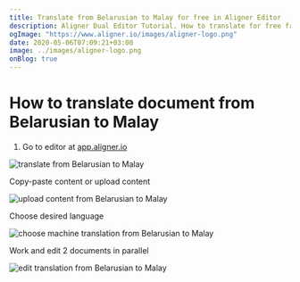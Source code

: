 ```yaml
---
title: Translate from Belarusian to Malay for free in Aligner Editor
description: Aligner Dual Editor Tutorial. How to translate for free from Belarusian to Malay. Aligner is multilingual document management platform. 
ogImage: "https://www.aligner.io/images/aligner-logo.png"
date: 2020-05-06T07:09:21+03:00
image: ../images/aligner-logo.png
onBlog: true
---
```


# How to translate document from Belarusian to Malay

1. Go to editor at [app.aligner.io](https://app.aligner.io "Aligner App web page")

![translate from Belarusian to Malay](../aligner-blank-editor.png "translate from Belarusian to Malay")

Copy-paste content or upload content

![upload content from Belarusian to Malay](../aligner-uploaded-document.png "upload content from Belarusian to Malay")

Choose desired language

![choose machine translation from Belarusian to Malay](../aligner-language-dropdown.png "choose machine translation from Belarusian to Malay")

Work and edit 2 documents in parallel

![edit translation from Belarusian to Malay](../aligner-double-sitded-editor.png "edit translation from Belarusian to Malay")

